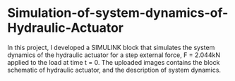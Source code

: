 # Simulation-of-system-dynamics-of-Hydraulic-Actuator
In this project, I developed a SIMULINK block that simulates the system dynamics of the hydraulic actuator for a step external force, F = 2.044kN applied
to the load at time t = 0. The uploaded images contains the block schematic of hydraulic actuator, and the description of system dynamics.
